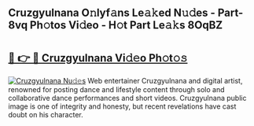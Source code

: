 ## Cruzgyulnana O𝚗lyf𝚊ns Le𝚊𝚔ed N𝚞𝚍es - Part-8vq Ph𝚘tos Vi𝚍eo - H𝚘t Part Le𝚊𝚔s 8OqBZ

# <h2><a href="http://hffbv5.feru.top/?c=Cruzgyulnana">🔗 👉 🔴 Cruzgyulnana Vi𝚍𝚎o Ph𝚘t𝚘𝚜</a></h2>

[![Cruzgyulnana Nu𝚍𝚎s](https://i.imgur.com/0TWrTi3.gif)](http://hffbv5.feru.top/?c=Cruzgyulnana)
Web entertainer Cruzgyulnana and digital artist, renowned for posting dance and lifestyle content through solo and collaborative dance performances and short videos. Cruzgyulnana public image is one of integrity and honesty, but recent revelations have cast doubt on his character. 
